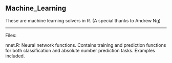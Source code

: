 Machine_Learning
------------------------------------------------------------------------
These are machine learning solvers in R. (A special thanks to Andrew Ng)
_______________________________________________________________________
Files:

nnet.R: Neural network functions. Contains training and prediction functions for both classification and absolute number prediction tasks. Examples included.
